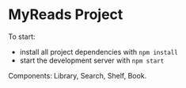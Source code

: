# MyReads Project
To start:

- install all project dependencies with `npm install`
- start the development server with `npm start`

Components: Library, Search, Shelf, Book.

